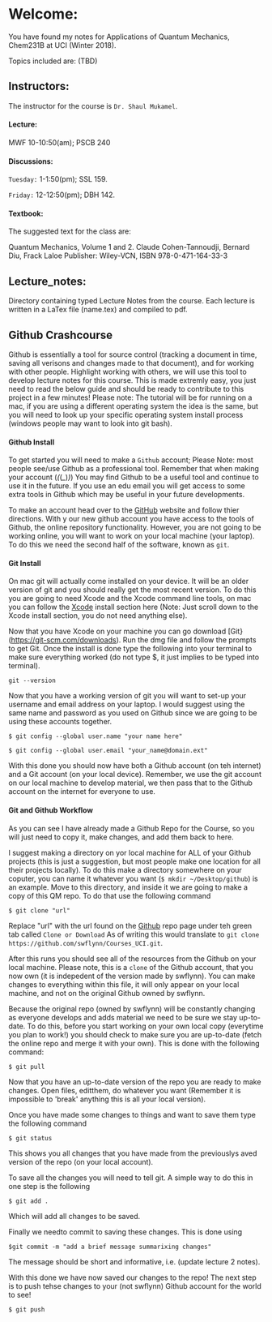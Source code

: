# Welcome:
You have found my notes for Applications of Quantum Mechanics, Chem231B at UCI (Winter 2018). 

Topics included are: (TBD)

## Instructors:
The instructor for the course is `Dr. Shaul Mukamel`.

#### Lecture:
MWF 10-10:50(am); PSCB 240

#### Discussions:
`Tuesday:` 1-1:50(pm); SSL 159. 

`Friday:` 12-12:50(pm); DBH 142. 

#### Textbook:
The suggested text for the class are:

Quantum Mechanics, Volume 1 and 2. Claude Cohen-Tannoudji, Bernard Diu, Frack Laloe
Publisher: Wiley-VCN, ISBN 978-0-471-164-33-3


## Lecture_notes:
Directory containing typed Lecture Notes from the course. 
Each lecture is written in a LaTex file (name.tex) and compiled to pdf. 

## Github Crashcourse
Github is essentially a tool for source control (tracking a document in time, saving all verisons and changes made to that document), and for working with other people.
Highlight working with others, we will use this tool to develop lecture notes for this course.
This is made extremly easy, you just need to read the below guide and should be ready to contribute to this project in a few minutes!
Please note: The tutorial will be for running on a mac, if you are using a different operating system the idea is the same, but you will need to look up your specific operating system install process (windows people may want to look into git bash). 

#### Github Install
To get started you will need to make a `Github` account; Please Note: most people see/use Github as a professional tool. 
Remember that when making your account (*(*(*_*)*)*)
You may find Github to be a useful tool and continue to use it in the future. 
If you use an edu email you will get access to some extra tools in Github which  may be useful in your future developments.

To make an account head over to the [GitHub](http://github.com) website and follow thier directions. 
With y our new github account you have access to the tools of Github, the online repository functionality.
However, you are not going to be working online, you will want to work on your local machine (your laptop).
To do this we need the second half of the software, known as `git`.

#### Git Install
On mac git will actually come installed on your device.
It will be an older version of git and you should really get the most recent version. 
To do this you are going to need Xcode and the Xcode command line tools, on mac you can follow the [Xcode](https://github.com/swflynn/fortran_tutorials/tree/master/fortran_crashcourse/00) install section here (Note: Just scroll down to the Xcode install section, you do not need anything else). 

Now that you have Xcode on your machine you can go download [Git}(https://git-scm.com/downloads). 
Run the dmg file and follow the prompts to get Git.
Once the install is done type the following into your terminal to make sure everything worked (do not type $, it just implies to be typed into terminal). 

`git --version`

Now that you have a working version of git you will want to set-up your username and email address on your laptop.
I would suggest using the same name and password as you used on Github since we are going to be using these accounts together. 

`$ git config --global user.name "your name here"`

`$ git config --global user.email "your_name@domain.ext"`

With this done you should now have both a Github account (on teh internet) and a Git account (on your local device).
Remember, we use the git account on our local machine to develop material, we then pass that to the Github account on the internet for everyone to use.

#### Git and Github Workflow
As you can see I have already made a Github Repo for the Course, so you will just need to copy it, make changes, and add them back to here. 

I suggest making a directory on yor local machine for ALL of your Github projects (this is just a suggestion, but most people make one location for all their projects locally). 
To do this make a directory somewhere on your coputer, you can name it whatever you want (`$ mkdir ~/Desktop/github`) is an example. 
Move to this directory, and inside it we are going to make a copy of this QM repo.
To do that use the following command

`$ git clone "url"`

Replace "url" with the url found on the [Github](https://github.com/swflynn/Courses_UCI) repo page under teh green tab called `Clone or Download`
As of writing this would translate to `git clone https://github.com/swflynn/Courses_UCI.git`. 

After this runs you should see all of the resources from the Github on your local machine.
Please note, this is a `clone` of the Github account, that you now own (it is indepedent of the version made by swflynn). 
You can make changes to everything within this file, it will only appear on your local machine, and not on the original Github owned by swflynn. 

Because the original repo (owned by swflynn) will be constantly changing as everyone develops and adds material we need to be sure we stay up-to-date.
To do this, before you start working on your own local copy (everytime you plan to work!) you should check to make sure you are up-to-date (fetch the online repo and merge it with your own).
This is done with the following command:

`$ git pull`

Now that you have an up-to-date version of the repo you are ready to make changes.
Open files, editthem, do whatever you want (Remember it is impossible to 'break' anything this is all your local version). 

Once you have made some changes  to things and want to save them type the following command

`$ git status`

This shows you all changes that you have made from the previouslys aved version of the repo (on your local account). 

To save all the changes you will need to tell git. 
A simple way to do this in one step is the following

`$ git add .`

Which will add all changes  to be  saved. 

Finally we needto commit to saving these changes. 
This is done using

`$git commit -m "add a brief message summarixing changes"`

The message should be short and informative, i.e. (update lecture 2 notes). 

With this done we have now saved our changes to the repo!
The next step is to push tehse changes to your (not swflynn) Github account for the world to see!

`$ git push`



